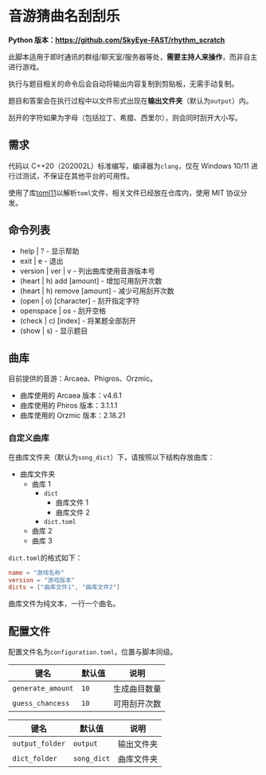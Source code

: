 # 音游猜曲名刮刮乐

**Python 版本：<https://github.com/SkyEye-FAST/rhythm_scratch>**

此脚本适用于即时通讯的群组/聊天室/服务器等处，**需要主持人来操作**，而非自主进行游戏。

执行与题目相关的命令后会自动将输出内容复制到剪贴板，无需手动复制。

题目和答案会在执行过程中以文件形式出现在**输出文件夹**（默认为`output`）内。

刮开的字符如果为字母（包括拉丁、希腊、西里尔），则会同时刮开大小写。

## 需求

代码以 C++20（202002L）标准编写，编译器为`clang`，仅在 Windows 10/11 进行过测试，不保证在其他平台的可用性。

使用了库[toml11](https://github.com/ToruNiina/toml11)以解析`toml`文件，相关文件已经放在仓库内，使用 MIT 协议分发。

## 命令列表

- help | ? - 显示帮助
- exit | e - 退出
- version | ver | v - 列出曲库使用音游版本号
- (heart | h) add [amount] - 增加可用刮开次数
- (heart | h) remove [amount] - 减少可用刮开次数
- (open | o) [character] - 刮开指定字符
- openspace | os - 刮开空格
- (check | c) [index] - 将某题全部刮开
- (show | s) - 显示题目

## 曲库

目前提供的音游：Arcaea、Phigros、Orzmic。

- 曲库使用的 Arcaea 版本：v4.6.1
- 曲库使用的 Phiros 版本：3.1.1.1
- 曲库使用的 Orzmic 版本：2.18.21

### 自定义曲库

在曲库文件夹（默认为`song_dict`）下，请按照以下结构存放曲库：

- 曲库文件夹
  - 曲库 1
    - `dict`
      - 曲库文件 1
      - 曲库文件 2
    - `dict.toml`
  - 曲库 2
  - 曲库 3

`dict.toml`的格式如下：

```toml
name = "游戏名称"
version = "游戏版本"
dicts = ["曲库文件1", "曲库文件2"]
```

曲库文件为纯文本，一行一个曲名。

## 配置文件

配置文件名为`configuration.toml`，位置与脚本同级。

| 键名              | 默认值 | 说明         |
| ----------------- | ------ | ------------ |
| `generate_amount` | `10`   | 生成曲目数量 |
| `guess_chancess`  | `10`   | 可用刮开次数 |

| 键名            | 默认值      | 说明       |
| --------------- | ----------- | ---------- |
| `output_folder` | `output`    | 输出文件夹 |
| `dict_folder`   | `song_dict` | 曲库文件夹 |
